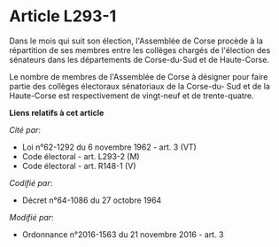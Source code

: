 # Article L293-1

Dans le mois qui suit son élection, l'Assemblée de Corse procède à la répartition de ses membres entre les collèges chargés
de l'élection des sénateurs dans les départements de Corse-du-Sud et de Haute-Corse.

Le nombre de membres de l'Assemblée de Corse à désigner pour faire partie des collèges électoraux sénatoriaux de la Corse-du-
Sud et de la Haute-Corse est respectivement de vingt-neuf et de trente-quatre.

**Liens relatifs à cet article**

_Cité par_:

  - Loi n°62-1292 du 6 novembre 1962 - art. 3 (VT)
  - Code électoral - art. L293-2 (M)
  - Code électoral - art. R148-1 (V)

_Codifié par_:

  - Décret n°64-1086 du 27 octobre 1964

_Modifié par_:

  - Ordonnance n°2016-1563 du 21 novembre 2016 - art. 3
